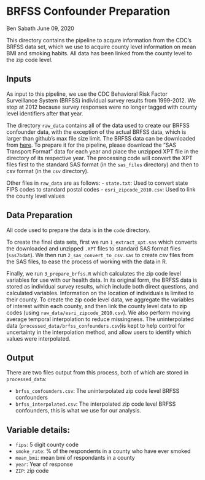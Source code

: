 BRFSS Confounder Preparation
================
Ben Sabath
June 09, 2020

This directory contains the pipeline to acqure information from the
CDC’s BRFSS data set, which we use to acquire county level information
on mean BMI and smoking habits. All data has been linked from the county
level to the zip code level.

## Inputs

As input to this pipeline, we use the CDC Behavioral Risk Factor
Surveillance System (BRFSS) individual survey results from 1999-2012. We
stop at 2012 because survey responses were no longer tagged with county
level identifiers after that year.

The directory `raw_data` contains all of the data used to create our
BRFSS confounder data, with the exception of the actual BRFSS data,
which is larger than github’s max file size limit. The BRFSS data can be
downloaded from [here](https://www.cdc.gov/brfss/about/archived.htm). To
prepare it for the pipeline, please download the “SAS Transport Format”
data for each year and place the unzipped XPT file in the directory of
its respective year. The processing code will convert the XPT files
first to the standard SAS format (in the `sas_files` directory) and then
to csv format (in the `csv` directory).

Other files in `raw_data` are as follows: - `state.txt`: Used to convert
state FIPS codes to standard postal codes - `esri_zipcode_2010.csv`:
Used to link the county level values

## Data Preparation

All code used to prepare the data is in the `code` directory.

To create the final data sets, first we run `1_extract_xpt.sas` which
converts the downloaded and unzipped `.XPT` files to standard SAS format
files (`sas7bdat`). We then run `2_sas_convert_to_csv.sas` to create csv
files from the SAS files, to ease the process of working with the data
in R.

Finally, we run `3_prepare_brfss.R` which calculates the zip code level
variables for use with our health data. In its original form, the BRFSS
data is stored as individual survey results, which include both direct
questions, and calculated variables. Information on the location of
individuals is limited to their county. To create the zip code level
data, we aggregate the variables of interest within each county, and
then link the county level data to zip codes (using
`raw_data/esri_zipcode_2010.csv`). We also perform moving average
temporal interpolation to reduce missingness. The uninterpolated data
(`processed_data/brfss_confounders.csv`)is kept to help control for
uncertainty in the interpolation method, and allow users to identify
which values were interpolated.

## Output

There are two files output from this process, both of which are stored
in `processed_data`:

  - `brfss_confounders.csv`: The uninterpolated zip code level BRFSS
    confounders
  - `brfss_interpolated.csv`: The interpolated zip code level BRFSS
    confounders, this is what we use for our analysis.

## Variable details:

  - `fips`: 5 digit county code
  - `smoke_rate`: % of the respondents in a county who have ever smoked
  - `mean_bmi`: mean bmi of respondants in a county
  - `year`: Year of response
  - `ZIP`: zip code
